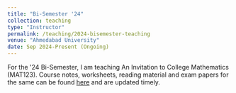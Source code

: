 ```yaml
---
title: "Bi-Semester '24"
collection: teaching
type: "Instructor"
permalink: /teaching/2024-bisemester-teaching
venue: "Ahmedabad University"
date: Sep 2024-Present (Ongoing)
---
```

For the '24 Bi-Semester, I am teaching An Invitation to College Mathematics (MAT123). Course notes, worksheets, reading material and exam papers for the same can be found [here](https://github.com/kanak-sudo/MAT123-24) and are updated timely.
